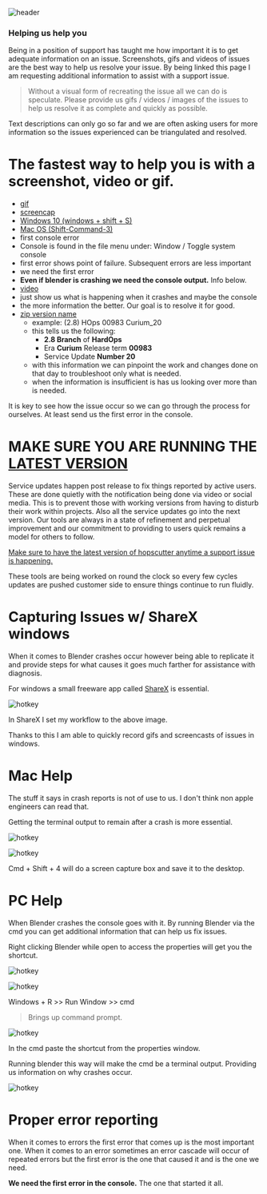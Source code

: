 ![header](img/banner.gif)

### Helping us help you

Being in a position of support has taught me how important it is to get adequate information on an issue.
Screenshots, gifs and videos of issues are the best way to help us resolve your issue. By being linked this page I am requesting additional information to assist with a support issue.

> Without a visual form of recreating the issue all we can do is speculate. Please provide us gifs / videos / images of the issues to help us resolve it as complete and quickly as possible.

Text descriptions can only go so far and we are often asking users for more information so the issues experienced can be triangulated and resolved.

# The fastest way to help you is with a screenshot, video or gif.

- [gif](https://getsharex.com/)
- [screencap](https://duckduckgo.com/?q=how+to+take+a+screenshot&t=ffab&ia=web)
 - [Windows 10 (windows + shift + S)](https://www.howtogeek.com/226280/how-to-take-screenshots-in-windows-10/)
 - [Mac OS (Shift-Command-3)](https://support.apple.com/en-us/HT201361)
- first console error
 - Console is found in the file menu under: Window / Toggle system console
 - first error shows point of failure. Subsequent errors are less important
 - we need the first error
 - **Even if blender is crashing we need the console output.** Info below.
- [video](https://www.youtube.com/watch?v=DTk99mHDX_I)
 - just show us what is happening when it crashes and maybe the console
 - the more information the better. Our goal is to resolve it for good.
- [zip version name](https://hardops-manual.readthedocs.io/en/latest/faq/#how-do-i-update-hard-ops-boxcutter)
  - example: (2.8) HOps 00983 Curium_20
  - this tells us the following:
    - **2.8 Branch** of **HardOps**
    - Era **Curium** Release term **00983**
    - Service Update **Number 20**
  - with this information we can pinpoint the work and changes done on that day to troubleshoot only what is needed.
  - when the information is insufficient is has us looking over more than is needed.

It is key to see how the issue occur so we can go through the process for ourselves. At least send us the first error in the console.

# MAKE SURE YOU ARE RUNNING THE [LATEST VERSION](https://hardops-manual.readthedocs.io/en/latest/faq/#how-do-i-update-hard-ops-boxcutter)

Service updates happen post release to fix things reported by active users. These are done quietly with the notification being done via video or social media. This is to prevent those with working versions from having to disturb their work within projects. Also all the service updates go into the next version. Our tools are always in a state of refinement and perpetual improvement and our commitment to providing to users quick remains a model for others to follow.

[Make sure to have the latest version of hopscutter anytime a support issue is happening.](https://hardops-manual.readthedocs.io/en/latest/faq/#how-do-i-update-hard-ops-boxcutter)

These tools are being worked on round the clock so every few cycles updates are pushed customer side to ensure things continue to run fluidly.

# Capturing Issues w/ ShareX windows

When it comes to Blender crashes occur however being able to replicate it and provide steps for what causes it goes much farther for assistance with diagnosis.

For windows a small freeware app called [ShareX](https://getsharex.com/) is essential.

![hotkey](img/issue/i1.png)

In ShareX I set my workflow to the above image.

Thanks to this I am able to quickly record gifs and screencasts of issues in windows.

# Mac Help

The stuff it says in crash reports is not of use to us. I don't think non apple engineers can read that.

Getting the terminal output to remain after a crash is more essential.

![hotkey](img/issue/i4.png)

![hotkey](img/issue/i5.gif)

Cmd + Shift + 4 will do a screen capture box and save it to the desktop.

# PC Help

When Blender crashes the console goes with it. By running Blender via the cmd you can get additional information that can help us fix issues.

Right clicking Blender while open to access the properties will get you the shortcut.

![hotkey](img/issue/i6.png)

![hotkey](img/issue/i8.png)

Windows + R >> Run Window >> cmd

> Brings up command prompt.

![hotkey](img/issue/i7.png)

In the cmd paste the shortcut from the properties window.

Running blender this way will make the cmd be a terminal output. Providing us information on why crashes occur.

![hotkey](img/issue/i9.gif)

# Proper error reporting

When it comes to errors the first error that comes up is the most important one. When it comes to an error sometimes an error cascade will occur of repeated errors but the first error is the one that caused it and is the one we need.

**We need the first error in the console.** The one that started it all.
